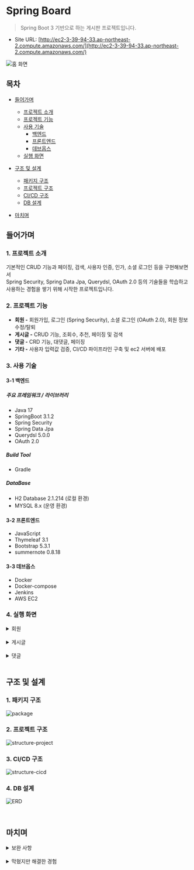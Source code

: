# Spring Board
> Spring Boot 3 기반으로 하는 게시판 프로젝트입니다.
- Site URL: [http://ec2-3-39-94-33.ap-northeast-2.compute.amazonaws.com/](http://ec2-3-39-94-33.ap-northeast-2.compute.amazonaws.com/)

![홈 화면](https://github.com/ohoon/spring-board-v2/assets/46547443/bc668bcd-5268-439a-b3c8-87a4bbb9c2eb)

## 목차
- [들어가며](#들어가며)
  - [프로젝트 소개](#1-프로젝트-소개)    
  - [프로젝트 기능](#2-프로젝트-기능)    
  - [사용 기술](#3-사용-기술)   
     - [백엔드](#3-1-백엔드)
     - [프론트엔드](#3-2-프론트엔드)
     - [데브옵스](#3-3-데브옵스)
  - [실행 화면](#4-실행-화면)   

- [구조 및 설계](#구조-및-설계)
  - [패키지 구조](#1-패키지-구조)
  - [프로젝트 구조](#2-프로젝트-구조)
  - [CI/CD 구조](#3-CI/CD-구조)
  - [DB 설계](#4-db-설계)

- [마치며](#마치며)

## 들어가며
### 1. 프로젝트 소개

기본적인 CRUD 기능과 페이징, 검색, 사용자 인증, 인가, 소셜 로그인 등을 구현해보면서 <br/>
Spring Security, Spring Data Jpa, Querydsl, OAuth 2.0 등의 기술들을 학습하고 사용하는 경험을 쌓기 위해 시작한 프로젝트입니다.

### 2. 프로젝트 기능

- **회원 -** 회원가입, 로그인 (Spring Security), 소셜 로그인 (OAuth 2.0), 회원 정보 수정/탈퇴
- **게시글 -** CRUD 기능, 조회수, 추천, 페이징 및 검색
- **댓글 -** CRD 기능, 대댓글, 페이징
- **기타 -** 사용자 입력값 검증, CI/CD 파이프라인 구축 및 ec2 서버에 배포

### 3. 사용 기술

#### 3-1 백엔드

##### 주요 프레임워크 / 라이브러리
- Java 17
- SpringBoot 3.1.2
- Spring Security
- Spring Data Jpa
- Querydsl 5.0.0
- OAuth 2.0

##### Build Tool
- Gradle

##### DataBase
- H2 Database 2.1.214 (로컬 환경)
- MYSQL 8.x (운영 환경)

#### 3-2 프론트엔드
- JavaScript
- Thymeleaf 3.1
- Bootstrap 5.3.1
- summernote 0.8.18

#### 3-3 데브옵스
- Docker
- Docker-compose
- Jenkins
- AWS EC2


### 4. 실행 화면

  <details>
    <summary>회원</summary>   
     
  **1. 회원가입 화면**   
  ![image](https://github.com/ohoon/spring-board-v2/assets/46547443/a64f37f9-e50c-4403-b639-de3446dbd376)   
  - 회원가입 시 사용자 입력값을 검증하고 아이디가 중복되지 않은지 확인한다.
  - 회원가입 완료 시 회원 정보를 저장하고 로그인 화면으로 이동한다.
     
  **2. 로그인 화면**   
  ![image](https://github.com/ohoon/spring-board-v2/assets/46547443/d5db1981-f4de-4f85-85e1-b6f963350e49)   
  - 일치하는 아이디, 비밀번호가 아닐 시 로그인 실패 메시지가 나온다.
  - OAuth 2.0 기반의 구글과 네이버 소셜 로그인을 지원한다.
  - 로그인에 성공하면 전체 게시글 목록 화면으로 이동한다.
     
  **3. 회원정보 화면**   
  ![image](https://github.com/ohoon/spring-board-v2/assets/46547443/1d44aa16-b857-414e-ac21-7ef65ae7284e)   
  - 아이디, 닉네임, 이메일, 등록일, 최종 변경일을 보여주며 비밀번호 변경이나 회원정보 수정/탈퇴가 가능하다.
  - 소셜 로그인의 경우에는 비밀번호 변경과 회원 탈퇴 버튼이 보이지 않고 닉네임, 이메일만 변경할 수 있다.
           
  </details>
  
  <br/>   
  
  <details>
    <summary>게시글</summary>   
       
    
  **1. 전체 게시글 목록 화면**   
  ![image](https://github.com/ohoon/spring-board-v2/assets/46547443/ff2a6861-b541-4ad7-8da4-55edd5bb32f3)   
  - 전체 게시글 목록을 페이징 처리하여 한 페이지당 일정 개수의 게시글만 조회할 수 있다.
     
  **2. 게시글 작성/수정 화면**   
  ![image](https://github.com/ohoon/spring-board-v2/assets/46547443/3680be7b-2f47-4969-9f43-d517c446f35d)   
  - 로그인 한 사용자만 새로운 글을 작성할 수 있고, 작성이 끝나면 전체 게시글 목록 화면으로 이동한다.
  - 수정 화면은 작성자 본인이 아니면 Forbidden 에러와 함께 홈 화면으로 돌아간다.
     
  **3. 게시글 보기 화면**   
  ![image](https://github.com/ohoon/spring-board-v2/assets/46547443/f1e97008-5639-4a53-93d2-df014da1f496)   
  - 사용자가 보기 화면에 들어올 때마다 조회수가 카운팅된다.
  - 한 사용자 ID당 각각의 게시글에 1회씩 추천 가능하다.
  - 작성자 본인이 아니면 게시글 수정/삭제 버튼이 보이지 않는다.
  - 게시글 삭제는 실제로 데이터를 지우는 것이 아닌 목록에서 보이지 않도록 하는 방식을 사용한다.
  
  **4. 게시글 검색 화면**   
  ![image](https://github.com/ohoon/spring-board-v2/assets/46547443/e33e56c7-50b0-48f7-9754-b256f1ee7f49)   
  - 검색 조건에는 제목/내용, 제목, 내용, 작성자, 댓글이 있으며, 키워드와 조합되어 조건에 맞는 게시글만 보여준다.
  - 검색된 결과도 페이징 처리되어 보여진다.
  - 상단 네비게이션에서 통합 검색을 지원한다.
     
  </details>

  <br/>   
  
  <details>
    <summary>댓글</summary>   
       
  **1. 댓글 화면**   
  ![image](https://github.com/ohoon/spring-board-v2/assets/46547443/dc146438-2cd8-42b5-90a0-4a7f1fd962fd)   
  - 로그인 한 사용자만 댓글을 달 수 있으며, 댓글 내용을 클릭하면 대댓글을 작성하는 입력칸이 나온다.
  - 댓글 삭제는 게시글과 동일하게 댓글 목록에서만 보이지 않는다.
  - 대댓글이 있는 부모 댓글을 삭제한 경우에는 (작성자가 삭제한 댓글입니다.) 라고 표시된다.
           
  </details>
  <br/>   
 
   
## 구조 및 설계   
   
### 1. 패키지 구조
   
![package](https://github.com/ohoon/spring-board-v2/assets/46547443/e25f5cff-47d4-4a84-ad45-1bac8fb98e7e)
   
### 2. 프로젝트 구조
   
![structure-project](https://github.com/ohoon/spring-board-v2/assets/46547443/b6be8a53-52c6-454a-a882-b764b97942e1)

### 3. CI/CD 구조

![structure-cicd](https://github.com/ohoon/spring-board-v2/assets/46547443/721b387f-a1c4-4094-b041-fe2571d96c20)
     
### 4. DB 설계
 
![ERD](https://github.com/ohoon/spring-board-v2/assets/46547443/be6fd567-f07e-4903-84a2-b4376820d57b)
   
<br/>

## 마치며   

<details>
  <summary>보완 사항</summary>
     
- 게시글 보기 화면 밑에도 전체 게시글 목록 넣기
- 말머리 기능 (공지글) 추가하기
- 추천 n개 이상의 게시글 또는 추천 기준 게시글 정렬하기
- 어드민 페이지 추가하기
  
</details>   

<br/>

<details>
  <summary>막혔지만 해결한 경험</summary>
  
- 작성자 컬럼을 따로 STRING으로 둘지, 매번 member와 join해서 가져올지 고민 <br/>
  -> 작성자를 따로 저장해서 글 목록을 불러오는 것과 같은 상황에서 join 과정을 생략할 수 있기 때문에 컬럼을 따로 추가하기로 결정함
  
- dto와 entity 변환은 서비스, 컨트롤러 어느 레이어에서 해야할까 고민 <br/>
  -> 컨트롤러에 entity가 넘어가면 프레젠테이션 계층에 중요한 정보인 entity가 노출되어서 보안 상 위험 <br/>
  -> 그러나 서비스에서 dto로 변환해서 넘겨주면 웹용 컨트롤러, api 컨트롤러에게 각각 명세에 맞는 dto를 만들어서 줘야함 (중복 코드 발생) <br/>
  -> 웹 컨트롤러만 있는 프로젝트라서 서비스 레이어에서 dto로 변환하기로 결정함
  
- 소셜 로그인때는 비밀번호가 필요없는데 비밀번호 컬럼을 어떻게 처리해야할까 고민 <br/>
  -> 비밀번호 인증용 테이블과 소셜로그인용 테이블을 따로 만들어놓고 덜 민감한 정보가 있는 member 테이블과 join해서 인증하도록 설계함

- 조회수 증가 로직에서 동시성 이슈가 발생할 가능성이 보임 <br/>
  -> 1씩 증가하는 로직에는 낙관적 락을 걸어서 동시성 문제가 발생하지 않도록 했음 <br/>
  -> 컬럼을 통째로 덮어씌우는 로직은 동시성 이슈가 발생하지 않는다고 보고 락을 걸지않고 그대로 구현

- 소셜로그인 provider마다 api 명세가 달라서 스프링에서 기본으로 지원하는 oauth2 userinfo 서비스에서 정보를 읽어오지 못하고 에러를 뿜음 <br/>
  -> defaultOAuth2UserService를 참고해서 회원 속성을 가져오는 부분만 provider에 맞게 가져오도록 구현해서 사용함

- Docker 환경에서 thymeleaf 템플릿 파일을 읽을때 오류를 뿜음 <br/>
  -> 템플릿 위치를 절대 경로로 해서 발생한 문제였음 <br/>
  -> Docker 환경에서는 프로젝트가 루트 위치에 없기 때문에 템플릿 파일을 정상적으로 불러올 수 없었음. 맨 앞 /을 지워서 해결했다.

- 민감 정보를 어떻게 숨길 수 있을까 고민이 됐음 <br/>
  -> application-???.yml로 따로 파일을 분리해서 .gitignore하는 방법은 로컬 환경에선 효과적이지만 github으로부터 소스를 받아오는 운영 환경에서는 민감 정보에 대해서 알 방도가 없기 때문에 문제가 됨 <br/>
  -> 그래서 환경 변수를 써서 application.yml에 민감 정보만 가리도록 했음 <br/>
  -> 로컬 환경에서는 ide 환경 변수를 이용함. docker-compose를 사용해야 할 때는 .env 파일에 환경 변수를 기록 <br/>
  -> 운영 환경에서는 어차피 ec2 서버 내에서 docker-compose로 실행하기 때문에 ec2 서버 내의 docker-compose.yml에 그대로 작성해 사용하는 방식을 채택했다. <br/>
  -> 근데 여유가 된다면 aws에서 제공하는 sercret manager를 사용하면 환경 변수를 쉽고 편하게 관리할 수 있다.
  
</details>  

